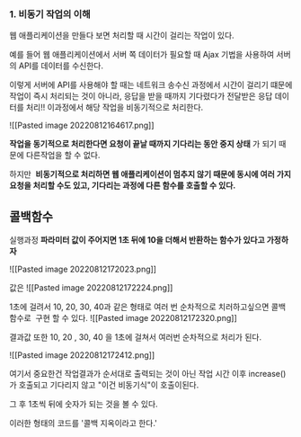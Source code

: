 ### 1. 비동기 작업의 이해

웹 애플리케이션을 만들다 보면 처리할 때 시간이 걸리는 작업이 있다.

예를 들어 웹 애플리케이션에서 서버 쪽 데이터가 필요할 때 Ajax 기법을 사용하여 서버의 API를 데이터를 수신한다.

이렇게 서버에 API를 사용해야 할 때는 네트워크 송수신 과정에서 시간이 걸리기 떄문에 작업이 즉시 처리되는 것이 아니라, 응답을 받을 때까지 기다렸다가 전달받은 응답 데이터를 처리!! 
이과정에서 해당 작업을 비동기적으로 처리한다.

![[Pasted image 20220812164617.png]]

**작업을 동기적으로 처리한다면 요청이 끝날 때까지 기다리는 동안 중지 상태** 가 되기 때문에 다른작업을 할 수 없다.

하지만  **비동기적으로 처리하면 웹 애플리케이션이 멈추지 않기 때문에 동시에 여러 가지 요청을 처리할 수도 있고, 기다리는 과정에 다른 함수를 호출할 수 있다.**

## 콜백함수

실행과정
**파라미터 값이 주어지면 1초 뒤에 10을 더해서 반환하는 함수가 있다고 가정하자**

![[Pasted image 20220812172023.png]]

값은 
![[Pasted image 20220812172224.png]]

1초에 걸려서 10, 20, 30, 40과 같은 형태로 여러 번 순차적으로 치러하고싶으면 콜백함수로  구현 할 수 있다.
![[Pasted image 20220812172320.png]]

결과값 또한 10, 20 , 30, 40 을 1초에 걸쳐서 여러번 순차적으로 처리가 된다.

![[Pasted image 20220812172412.png]]


여기서 중요한건  작업결과가 순서대로 출력되는 것이 아닌
작업 시간 이후 increase()가 호출되고 기다리지 않고 "이건 비동기식"이 호출이된다.

그 후 1초씩 뒤에 숫자가 되는 것을 볼 수 있다.

이러한 형태의 코드를 '콜백 지옥이라고 한다.'
